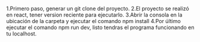 1.Primero paso, generar un git clone del proyecto.
2.El proyecto se realizó en react, tener version reciente para ejecutarlo.
3.Abrir la consola en la ubicación de la carpeta y ejecutar el comando npm install
4.Por último ejecutar el comando npm run dev, listo tendras el programa funcionando en tu localhost.